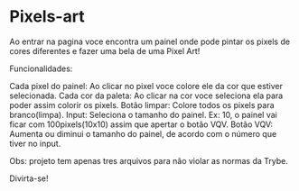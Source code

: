 # Pixels-art

Ao entrar na pagina voce encontra um painel onde pode pintar os pixels de cores diferentes e fazer uma bela de uma Pixel Art!

Funcionalidades:

Cada pixel do painel: Ao clicar no pixel voce colore ele da cor que estiver selecionada.
Cada cor da paleta: Ao clicar na cor voce seleciona ela para poder assim colorir os pixels.
Botão limpar: Colore todos os pixels para branco(limpa).
Input: Seleciona o tamanho do painel. Ex: 10, o painel vai ficar com 100pixels(10x10) assim que apertar o botão VQV.
Botão VQV: Aumenta ou diminui o tamanho do painel, de acordo com o número que tiver no input.

Obs: projeto tem apenas tres arquivos para não violar as normas da Trybe.

Divirta-se!
